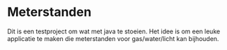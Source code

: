 # Meterstanden

Dit is een testproject om wat met java te stoeien. Het idee is om een leuke applicatie te maken die meterstanden voor gas/water/licht kan bijhouden.
